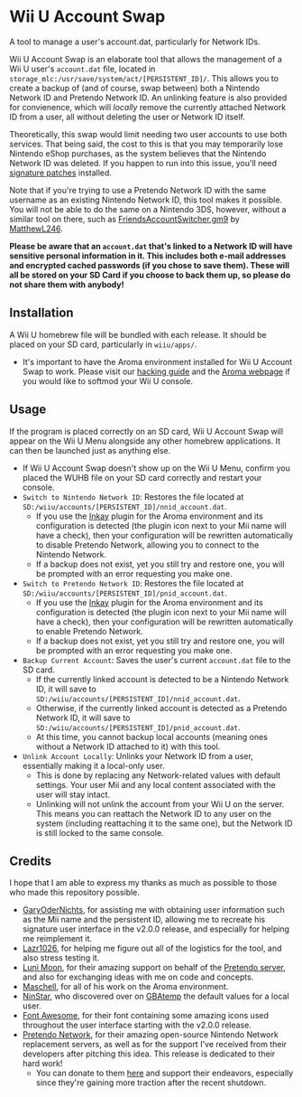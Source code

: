 # Wii U Account Swap

A tool to manage a user's account.dat, particularly for Network IDs.

Wii U Account Swap is an elaborate tool that allows the management of a Wii U user's `account.dat` file, located in `storage_mlc:/usr/save/system/act/[PERSISTENT_ID]/`. This allows you to create a backup of (and of course, swap between) both a Nintendo Network ID and Pretendo Network ID. An unlinking feature is also provided for convienence, which will *locally* remove the currently attached Network ID from a user, all without deleting the user or Network ID itself.

Theoretically, this swap would limit needing two user accounts to use both services. That being said, the cost to this is that you may temporarily lose Nintendo eShop purchases, as the system believes that the Nintendo Network ID was deleted. If you happen to run into this issue, you'll need [signature patches](https://github.com/marco-calautti/SigpatchesModuleWiiU) installed.

Note that if you're trying to use a Pretendo Network ID with the same username as an existing Nintendo Network ID, this tool makes it possible. You will not be able to do the same on a Nintendo 3DS, however, without a similar tool on there, such as [FriendsAccountSwitcher.gm9](https://github.com/MatthewL246/pretendo-docker/blob/main/console-files/FriendsAccountSwitcher.gm9) by [MatthewL246](https://github.com/MatthewL246).

**Please be aware that an `account.dat` that's linked to a Network ID will have sensitive personal information in it. This includes both e-mail addresses and encrypted cached passwords (if you chose to save them). These will all be stored on your SD Card if you choose to back them up, so please do not share them with anybody!**

## Installation
A Wii U homebrew file will be bundled with each release. It should be placed on your SD card, particularly in `wiiu/apps/`.
* It's important to have the Aroma environment installed for Wii U Account Swap to work. Please visit our [hacking guide](https://wiiu.hacks.guide/) and the [Aroma webpage](https://aroma.foryour.cafe/) if you would like to softmod your Wii U console.

## Usage
If the program is placed correctly on an SD card, Wii U Account Swap will appear on the Wii U Menu alongside any other homebrew applications. It can then be launched just as anything else.
* If Wii U Account Swap doesn't show up on the Wii U Menu, confirm you placed the WUHB file on your SD card correctly and restart your console.
* `Switch to Nintendo Network ID`: Restores the file located at `SD:/wiiu/accounts/[PERSISTENT_ID]/nnid_account.dat`.
    * If you use the [Inkay](https://github.com/PretendoNetwork/Inkay) plugin for the Aroma environment and its configuration is detected (the plugin icon next to your Mii name will have a check), then your configuration will be rewritten automatically to disable Pretendo Network, allowing you to connect to the Nintendo Network.
    * If a backup does not exist, yet you still try and restore one, you will be prompted with an error requesting you make one.
* `Switch to Pretendo Network ID`: Restores the file located at `SD:/wiiu/accounts/[PERSISTENT_ID]/pnid_account.dat`.
    * If you use the [Inkay](https://github.com/PretendoNetwork/Inkay) plugin for the Aroma environment and its configuration is detected (the plugin icon next to your Mii name will have a check), then your configuration will be rewritten automatically to enable Pretendo Network.
    * If a backup does not exist, yet you still try and restore one, you will be prompted with an error requesting you make one.
* `Backup Current Account`: Saves the user's current `account.dat` file to the SD card.
    * If the currently linked account is detected to be a Nintendo Network ID, it will save to `SD:/wiiu/accounts/[PERSISTENT_ID]/nnid_account.dat`.
    * Otherwise, if the currently linked account is detected as a Pretendo Network ID, it will save to `SD:/wiiu/accounts/[PERSISTENT_ID]/pnid_account.dat`.
    * At this time, you cannot backup local accounts (meaning ones without a Network ID attached to it) with this tool.
* `Unlink Account Locally`: Unlinks your Network ID from a user, essentially making it a local-only user.
    * This is done by replacing any Network-related values with default settings. Your user Mii and any local content associated with the user will stay intact.
    * Unlinking will not unlink the account from your Wii U on the server. This means you can reattach the Network ID to any user on the system (including reattaching it to the same one), but the Network ID is still locked to the same console.

## Credits
I hope that I am able to express my thanks as much as possible to those who made this repository possible.
* [GaryOderNichts](https://github.com/GaryOderNichts), for assisting me with obtaining user information such as the Mii name and the persistent ID, allowing me to recreate his signature user interface in the v2.0.0 release, and especially for helping me reimplement it.
* [Lazr1026](https://github.com/Lazr1026), for helping me figure out all of the logistics for the tool, and also stress testing it.
* [Luni Moon](https://github.com/luni-moon), for their amazing support on behalf of the [Pretendo server](https://invite.gg/pretendo), and also for exchanging ideas with me on code and concepts.
* [Maschell](https://github.com/Maschell), for all of his work on the Aroma environment.
* [NinStar](https://github.com/ninstar), who discovered over on [GBAtemp](https://gbatemp.net/threads/deleting-wii-u-user-without-nid-password.493387/page-5) the default values for a local user.
* [Font Awesome](https://fontawesome.com/), for their font containing some amazing icons used throughout the user interface starting with the v2.0.0 release.
* [Pretendo Network](https://github.com/PretendoNetwork/), for their amazing open-source Nintendo Network replacement servers, as well as for the support I've received from their developers after pitching this idea. This release is dedicated to their hard work!
    * You can donate to them [here](https://pretendo.network/account/upgrade) and support their endeavors, especially since they're gaining more traction after the recent shutdown.